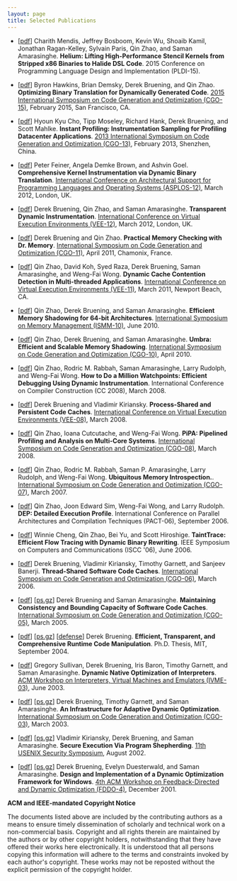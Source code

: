 ```yaml
---
layout: page
title: Selected Publications
---
```


* [[pdf](http://groups.csail.mit.edu/commit/papers/2015/mendis-pldi15-helium.pdf)]
Charith Mendis, Jeffrey Bosboom, Kevin Wu, Shoaib Kamil, Jonathan Ragan-Kelley,
Sylvain Paris, Qin Zhao, and Saman Amarasinghe.
**Helium: Lifting High-Performance Stencil Kernels from Stripped x86
Binaries to Halide DSL Code**.
2015 Conference on Programming Language Design and Implementation (PLDI-15). 

*  [[pdf](http://www.burningcutlery.com/derek/docs/dgc-CGO15.pdf)]
Byron Hawkins, Brian Demsky, Derek Bruening, and Qin Zhao.
**Optimizing Binary Translation for Dynamically Generated Code**.
[2015 International Symposium on Code Generation
and Optimization (CGO-15)](http://www.cgo.org/cgo2015/), February 2015, San Francisco, CA.

* [[pdf](http://www.burningcutlery.com/derek/docs/instant-profiling-CGO13.pdf)]
Hyoun Kyu Cho, Tipp Moseley, Richard Hank, Derek Bruening, and Scott Mahlke.
**Instant Profiling: Instrumentation Sampling for Profiling Datacenter
Applications**.
[2013 International Symposium on Code Generation
and Optimization (CGO-13)](http://www.cgo.org/cgo2013/), February 2013, Shenzhen, China. 

* [[pdf](http://www.cs.toronto.edu/~peter/feiner_asplos_2012.pdf)]
Peter Feiner, Angela Demke Brown, and Ashvin Goel.
**Comprehensive Kernel Instrumentation via Dynamic Binary Translation**.
[
International Conference on Architectural Support for Programming Languages
and Operating Systems (ASPLOS-12)](http://research.microsoft.com/en-us/um/cambridge/events/asplos_2012/), March 2012,
London, UK. 

* [[pdf](http://www.burningcutlery.com/derek/docs/transparency-VEE12.pdf)]
Derek Bruening, Qin Zhao, and Saman Amarasinghe.
**Transparent Dynamic Instrumentation**.
[International 
Conference on Virtual Execution Environments (VEE-12)](http://www.cl.cam.ac.uk/research/srg/netos/vee_2012/), March 2012,
London, UK. 

* [[pdf](http://www.burningcutlery.com/derek/docs/drmem-CGO11.pdf)]
Derek Bruening and Qin Zhao.
**Practical Memory Checking with Dr. Memory**.
[International 
Symposium on Code Generation and Optimization (CGO-11)](http://www.cgo.org), April 2011,
Chamonix, France. 

* [[pdf](http://www.burningcutlery.com/derek/docs/cache-contention-vee11.pdf)]
Qin Zhao, David Koh, Syed Raza, Derek Bruening, Saman Amarasinghe, and Weng-Fai Wong.
**Dynamic Cache Contention Detection in Multi-threaded Applications**.
[International 
Conference on Virtual Execution Environments (VEE-11)](http://www.cs.technion.ac.il/~erez/vee11/VEE_2011/Home_Page.html), March 2011,
Newport Beach, CA. 

* [[pdf](http://www.burningcutlery.com/derek/docs/ems64-ISMM10.pdf)]
Qin Zhao, Derek Bruening, and Saman Amarasinghe.
**Efficient Memory Shadowing for 64-bit Architectures**.
[International Symposium
on Memory Management (ISMM-10)](http://www.cs.purdue.edu/ISMM10/), June 2010. 

* [[pdf](http://www.burningcutlery.com/derek/docs/umbra-CGO10.pdf)]
Qin Zhao, Derek Bruening, and Saman Amarasinghe.
**Umbra: Efficient and Scalable Memory Shadowing**.
[International
Symposium on Code Generation and Optimization (CGO-10)](http://www.cgo.org), April 2010.

* [[pdf](pubs/zhao-million-watchpoints-CC08.pdf)]
Qin Zhao, Rodric M. Rabbah, Saman Amarasinghe, Larry Rudolph, and Weng-Fai Wong.
**How to Do a Million Watchpoints: Efficient Debugging Using Dynamic
Instrumentation**.
International Conference on Compiler Construction (CC 2008), March 2008.

* [[pdf](http://www.burningcutlery.com/derek/docs/procshared-VEE08.pdf)]
Derek Bruening and Vladimir Kiriansky.
**Process-Shared and Persistent Code Caches**.
[International
Conference on Virtual Execution Environments (VEE-08)](http://vee08.cs.tcd.ie/), March 2008.

* [[pdf](pubs/PiPA-pipelined-profiling-cgo08.pdf)]
Qin Zhao, Ioana Cutcutache, and Weng-Fai Wong.
**PiPA: Pipelined Profiling and Analysis on Multi-Core Systems**.
[International
Symposium on Code Generation and Optimization (CGO-08)](http://www.cgo.org), March 2008. 

* [[pdf](pubs/zhao-introspection-cgo07.pdf)]
Qin Zhao, Rodric M. Rabbah, Saman P. Amarasinghe, Larry Rudolph, and Weng-Fai Wong.
**Ubiquitous Memory Introspection.**.
[International
Symposium on Code Generation and Optimization (CGO-07)](http://www.cgo.org), March 2007. 

* [[pdf](pubs/zhao-DEP-pact06.pdf)]
Qin Zhao, Joon Edward Sim, Weng-Fai Wong, and Larry Rudolph.
**DEP: Detailed Execution Profile**.
International Conference on Parallel Architectures and Compilation
Techniques (PACT-06)</a>, September 2006. 

* [[pdf](pubs/tainttrace-iscc06.pdf)]
Winnie Cheng, Qin Zhao, Bei Yu, and Scott Hiroshige.
**TaintTrace: Efficient Flow Tracing with Dynamic Binary Rewriting**.
IEEE Symposium on Computers and Communications (ISCC '06), June 2006.

* [[pdf](http://www.burningcutlery.com/derek/docs/threadshared-CGO06.pdf)]
Derek Bruening, Vladimir Kiriansky, Timothy Garnett, and Sanjeev Banerji.
**Thread-Shared Software Code Caches**.
[International
Symposium on Code Generation and Optimization (CGO-06)](http://www.cgo.org), March 2006. 

* [[pdf](http://www.burningcutlery.com/derek/docs/cacheconscap-CGO05.pdf)]
  [[ps.gz](http://www.burningcutlery.com/derek/docs/cacheconscap-CGO05.ps.gz)]
Derek Bruening and Saman Amarasinghe. 
**Maintaining Consistency and Bounding Capacity of Software Code Caches**.
[International
Symposium on Code Generation and Optimization (CGO-05)](http://www.cgo.org), March 2005. 

* [[pdf](http://www.burningcutlery.com/derek/docs/phd.pdf)]
  [[ps.gz](http://www.burningcutlery.com/derek/docs/phd.ps.gz)]
  [[defense](http://www.burningcutlery.com/derek/phd.html)]
Derek Bruening.
**Efficient, Transparent, and Comprehensive Runtime Code Manipulation**.
Ph.D. Thesis, MIT, September 2004. 

* [[pdf](http://www.burningcutlery.com/derek/docs/IVME03.pdf)]
    Gregory Sullivan, Derek Bruening, Iris Baron, Timothy Garnett, and
Saman Amarasinghe. 
**Dynamic Native Optimization of Interpreters**. 
[ACM Workshop on
Interpreters, Virtual Machines and Emulators (IVME-03)](http://www.cs.tcd.ie/David.Gregg/ivme03/), June 2003. 

* [[pdf](http://www.burningcutlery.com/derek/docs/adaptive-CGO03.pdf)]
  [[ps.gz](http://www.burningcutlery.com/derek/docs/adaptive-CGO03.ps.gz)]
    Derek Bruening, Timothy Garnett, and Saman Amarasinghe. 
**An Infrastructure for Adaptive Dynamic Optimization**.
[International
Symposium on Code Generation and Optimization (CGO-03)](http://www.cgo.org), March 2003. 

* [[pdf](http://www.burningcutlery.com/derek/docs/security-usenix.pdf)]
  [[ps.gz](http://www.burningcutlery.com/derek/docs/security-usenix.ps.gz)]
Vladimir Kiriansky, Derek Bruening, and Saman Amarasinghe.
**Secure Execution Via Program Shepherding**.
[11th USENIX Security
Symposium](http://www.usenix.org/events/sec02/), August 2002.

* [[pdf](http://www.burningcutlery.com/derek/docs/win32-FDDO.pdf)]
  [[ps.gz](http://www.burningcutlery.com/derek/docs/win32-FDDO.ps.gz)]
    Derek Bruening, Evelyn Duesterwald, and Saman Amarasinghe.
**Design and Implementation of a Dynamic Optimization Framework for
Windows**.
[
4th ACM Workshop on Feedback-Directed and Dynamic
Optimization (FDDO-4)](http://www.cesr.ncsu.edu/fddo4/index.html), December 2001.


**ACM and IEEE-mandated Copyright Notice**

The documents listed above are included by the contributing authors
as a means to ensure timely dissemination of scholarly and
technical work on a non-commercial basis. Copyright and all rights
therein are maintained by the authors or by other copyright
holders, notwithstanding that they have offered their works here
electronically. It is understood that all persons copying this
information will adhere to the terms and constraints invoked by
each author's copyright. These works may not be reposted without
the explicit permission of the copyright holder.
